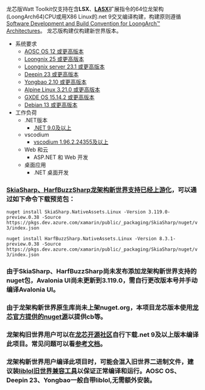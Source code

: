 龙芯版Watt Toolkit仅支持在含**LSX**、[**LASX**](https://github.com/loongson-community/dotnet-unofficial-build/issues/9)扩展指令的64位龙架构(LoongArch64)CPU或用X86 Linux的.net 9交叉编译构建，构建原则遵循[Software Development and Build Convention for LoongArch™ Architectures](https://github.com/loongson/la-softdev-convention)。
龙芯版构建仅构建新世界版本。
- 系统要求
	- [AOSC OS 12 或更高版本](https://aosc.io/download)
	- [Loongnix 25 或更高版本](https://pkg.loongnix.cn/loongnix/25/isos/Loongnix-25.beta/)
	- [Loongnix server 23.1 或更高版本](http://pkg.loongnix.cn/loongnix-server/23.1/isos/)
	- [Deepin 23 或更高版本](https://www.deepin.org/zh/download/)
	- [Yongbao 2.10 或更高版本](https://mirrors.wsyu.edu.cn/fedora/linux/Yongbao/2.10/)
	- [Alpine Linux 3.21.0 或更高版本](https://alpinelinux.org/downloads/)
	- [GXDE OS 15.14.2 或更高版本](https://www.gxde.top/)
	- [Debian 13 或更高版本](https://www.debian.org/)
- 工作负荷
	- .NET版本
		- [.NET 9.0及以上](https://github.com/loongson-community/dotnet-unofficial-build)
	- vscodium
		- [vscodium 1.96.2.24355及以上](https://github.com/VSCodium/vscodium)
	- Web 和云
		- ASP.NET 和 Web 开发
	- 桌面应用
		- .NET 桌面开发

### [SkiaSharp、HarfBuzzSharp龙架构新世界支持已经上游化](https://github.com/mono/SkiaSharp/pull/3198)，可以通过如下命令下载预览包：
```nuget install SkiaSharp.NativeAssets.Linux -Version 3.119.0-preview.0.38 -Source https://pkgs.dev.azure.com/xamarin/public/_packaging/SkiaSharp/nuget/v3/index.json```

```nuget install HarfBuzzSharp.NativeAssets.Linux -Version 8.3.1-preview.0.38 -Source https://pkgs.dev.azure.com/xamarin/public/_packaging/SkiaSharp/nuget/v3/index.json```
### 由于SkiaSharp、HarfBuzzSharp尚未发布添加龙架构新世界支持的nuget包，Avalonia UI尚未更新到3.119.0，需自行更改版本号并手动编译Avalonia UI。
### 由于龙架构新世界原生库尚未上架nuget.org，本项目龙芯版本使用[龙芯官方提供的nuget源](https://nuget.loongnix.cn)以提供cb等。
### 龙架构旧世界用户可以在[龙芯开源社区](https://www.loongnix.cn/zh/api/dotnet/)自行下载.net 9及以上版本编译此项目。常见问题可以看[参考文档](https://docs.loongnix.cn/dotnet/support/list/01.%E5%B8%B8%E8%A7%81%E9%97%AE%E9%A2%98-FAQ.html#%E9%BE%99%E8%8A%AFnuget%E6%BA%90%E7%9A%84%E9%85%8D%E7%BD%AE%E6%96%B9%E6%B3%95)。
### 龙架构新世界用户编译此项目时，可能会混入旧世界二进制文件，建议装[liblol旧世界兼容工具](https://liblol.aosc.io)以保证正常编译和运行。AOSC OS、Deepin 23、Yongbao一般自带liblol,无需额外安装。
